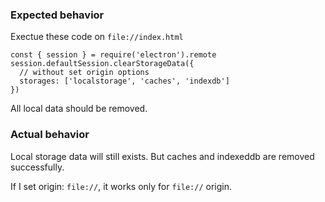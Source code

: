 ### Expected behavior

Exectue these code on `file://index.html`

````
const { session } = require('electron').remote
session.defaultSession.clearStorageData({
  // without set origin options
  storages: ['localstorage', 'caches', 'indexdb']
})
````

All local data should be removed.

### Actual behavior

Local storage data will still exists. But caches and indexeddb are removed successfully.

If I set origin: `file://`, it works only for `file://` origin.